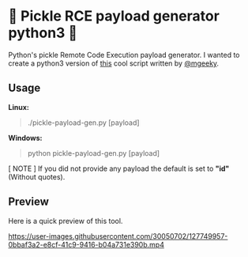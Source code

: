 # 🥒 Pickle RCE payload generator python3 🥒

Python's pickle Remote Code Execution payload generator. I wanted to create a python3 version of <a href="https://gist.github.com/mgeeky/cbc7017986b2ec3e247aab0b01a9edcd" target="_blank">this</a> cool script written by <a href="https://gist.github.com/mgeeky" target="_blank">@mgeeky</a>.


## Usage

**Linux:**
> ./pickle-payload-gen.py [payload]
  
**Windows:**
> python pickle-payload-gen.py [payload]

[ NOTE ] If you did not provide any payload the default is set to **"id"** (Without quotes).


## Preview

Here is a quick preview of this tool.

https://user-images.githubusercontent.com/30050702/127749957-0bbaf3a2-e8cf-41c9-9416-b04a731e390b.mp4





